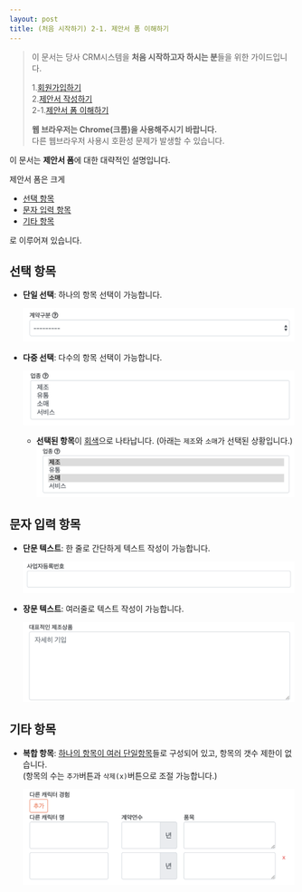 ```yaml
---
layout: post
title: (처음 시작하기) 2-1. 제안서 폼 이해하기
---
```


>이 문서는 당사 CRM시스템을 **처음 시작하고자 하시는 분**들을 위한 가이드입니다.  
>  
>1.[회원가입하기]({{site.baseurl}}/Signup)   
>2.[제안서 작성하기]({{site.baseurl}}/Write-Proposal)   
>2-1.[제안서 폼 이해하기]({{site.baseurl}}/Write-Proposal-Detail)
>
>**웹 브라우저는 Chrome(크롬)을 사용해주시기 바랍니다.**   
>다른 웹브라우저 사용시 호환성 문제가 발생할 수 있습니다.

이 문서는 **제안서 폼**에 대한 대략적인 설명입니다.

제안서 폼은 크게
- [선택 항목](#선택-항목)
- [문자 입력 항목](#문자-입력-항목)
- [기타 항목](#기타-항목)

로 이루어져 있습니다.

## 선택 항목
- **단일 선택**: 하나의 항목 선택이 가능합니다.

    ![](/images/write-proposal-detail/detail-1.png)

- **다중 선택**: 다수의 항목 선택이 가능합니다.

    ![](/images/write-proposal-detail/detail-2.png)
    - **선택된 항목**이 <u>회색</u>으로 나타납니다. (아래는 `제조`와 `소매`가 선택된 상황입니다.)
    ![](/images/write-proposal-detail/detail-3.png)

## 문자 입력 항목
- **단문 텍스트**: 한 줄로 간단하게 텍스트 작성이 가능합니다.

    ![](/images/write-proposal-detail/detail-6.png)

- **장문 텍스트**: 여러줄로 텍스트 작성이 가능합니다.

    ![](/images/write-proposal-detail/detail-7.png)

## 기타 항목
- **복합 항목**: <u>하나의 항목이 여러 단일항목</u>들로 구성되어 있고, 항목의 갯수 제한이 없습니다.   
(항목의 수는 `추가`버튼과 `삭제(x)`버튼으로 조절 가능합니다.)

    ![](/images/write-proposal-detail/detail-8.png)